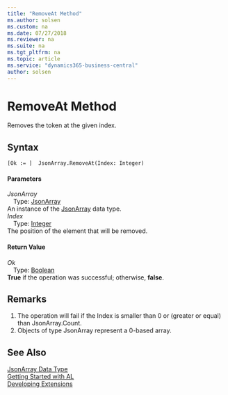 ```yaml
---
title: "RemoveAt Method"
ms.author: solsen
ms.custom: na
ms.date: 07/27/2018
ms.reviewer: na
ms.suite: na
ms.tgt_pltfrm: na
ms.topic: article
ms.service: "dynamics365-business-central"
author: solsen
---
```

[//]: # (START>DO_NOT_EDIT)
[//]: # (IMPORTANT:Do not edit any of the content between here and the END>DO_NOT_EDIT.)
[//]: # (Any modifications should be made in the .resx files in the ModernDev repo.)
# RemoveAt Method
Removes the token at the given index.

## Syntax
```
[Ok := ]  JsonArray.RemoveAt(Index: Integer)
```
#### Parameters
*JsonArray*  
&emsp;Type: [JsonArray](jsonarray-data-type.md)  
An instance of the [JsonArray](jsonarray-data-type.md) data type.  
*Index*  
&emsp;Type: [Integer](integer-data-type.md)  
The position of the element that will be removed.  


#### Return Value
*Ok*  
&emsp;Type: [Boolean](boolean-data-type.md)  
**True** if the operation was successful; otherwise, **false**.  
  


[//]: # (IMPORTANT: END>DO_NOT_EDIT)

## Remarks
1. The operation will fail if the Index is smaller than 0 or (greater or equal) than JsonArray.Count.
2. Objects of type JsonArray represent a 0-based array.

## See Also
[JsonArray Data Type](jsonarray-data-type.md)  
[Getting Started with AL](../devenv-get-started.md)  
[Developing Extensions](../devenv-dev-overview.md)